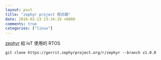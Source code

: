 ```yaml
---
layout: post
title: "zephyr project 程式碼"
date: 2016-02-23 23:34:19 +0800
comments: true
categories: ["linux"]
---
```



<!-- more -->


[zephyr] 給 IoT 使用的 RTOS

`git clone https://gerrit.zephyrproject.org/r/zephyr --branch v1.0.0`

[zephyr]:https://www.zephyrproject.org/